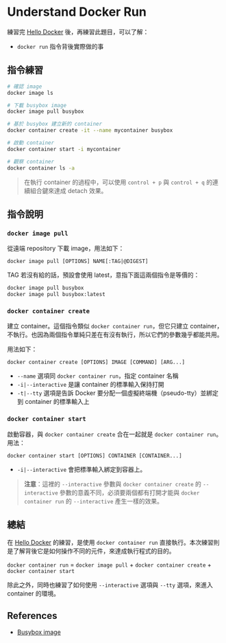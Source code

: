 # Understand Docker Run

練習完 [Hello Docker](exercises-01-hello-docker.md) 後，再練習此題目，可以了解：

* `docker run` 指令背後實際做的事

## 指令練習

```bash
# 確認 image
docker image ls

# 下載 busybox image
docker image pull busybox

# 基於 busybox 建立新的 container
docker container create -it --name mycontainer busybox

# 啟動 container
docker container start -i mycontainer

# 觀察 container
docker container ls -a
```

> 在執行 container 的過程中，可以使用 `control + p` 與 `control + q` 的連續組合鍵來達成 detach 效果。

## 指令說明

### `docker image pull`

從遠端 repository 下載 image，用法如下：

```
docker image pull [OPTIONS] NAME[:TAG|@DIGEST]
```

TAG 若沒有給的話，預設會使用 latest，意指下面這兩個指令是等價的：

```bash
docker image pull busybox
docker image pull busybox:latest
```

### `docker container create`

建立 container。這個指令類似 `docker container run`，但它只建立 container，不執行。也因為兩個指令單純只差在有沒有執行，所以它們的參數幾乎都能共用。

用法如下：

```
docker container create [OPTIONS] IMAGE [COMMAND] [ARG...]
```

* `--name` 選項同 `docker container run`，指定 container 名稱
* `-i|--interactive` 是讓 container 的標準輸入保持打開
* `-t|--tty` 選項是告訴 Docker 要分配一個虛擬終端機（pseudo-tty）並綁定到 container 的標準輸入上

### `docker container start`

啟動容器，與 `docker container create` 合在一起就是 `docker container run`。用法： 

```
docker container start [OPTIONS] CONTAINER [CONTAINER...]
```

* `-i|--interactive` 會把標準輸入綁定到容器上。

> **注意**：這裡的 `--interactive` 參數與 `docker container create` 的 `--interactive` 參數的意義不同，必須要兩個都有打開才能與 `docker container run` 的 `--interactive` 產生一樣的效果。

## 總結

在 [Hello Docker](exercises-01-hello-docker.md) 的練習，是使用 `docker container run` 直接執行。本次練習則是了解背後它是如何操作不同的元件，來達成執行程式的目的。

`docker container run` = `docker image pull` + `docker container create` + `docker container start` 

除此之外，同時也練習了如何使用 `--interactive` 選項與 `--tty` 選項，來進入 container 的環境。

## References

* [Busybox image](https://hub.docker.com/_/busybox)
